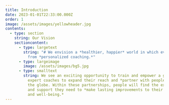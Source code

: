 ```yaml
---
title: Introduction
date: 2023-01-01T22:33:00.000Z
order: 1
image: /assets/images/yellowheader.jpg
contents:
  - type: section
    string: Our Vision
    sectioncontent:
      - type: largetext
        string: "# We envision a *healthier, happier* world in which everyone benefits
          from *personalized coaching.*"
      - type: largeimage
        image: /assets/images/bg5.jpg
      - type: smalltext
        string: We see an exciting opportunity to train and empower a generation of
          expert coaches to expand their reach and *partner with people* across
          the globe. Within these partnerships, people will find the expertise
          and support they need to *make lasting improvements to their health
          and well-being.*
---
```

